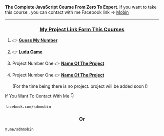 <b>The Complete JavaScript Course From Zero To Expert</b>. If you want to take this course . you can contact with me Facebook link => <a target ="_blank" href = "m.me/sdmmobin">Mobin</a>

<hr>

<h3 align = "center"><u>My Project Link Form This Courses</u></h3>

1. 👉 <b><a target = "_blank" href = "https://mobinhimu.github.io/guess-my-number/">Guess My Number</a></b> <br/>

1. 👉 <b><a target = "_blank" href = "https://mobinhimu.github.io/ludu-game/">Ludu Game</a></b>

1. Project Number One 👉 <b><a target = "_blank" href = "#">Name Of The Project</a></b>

1. Project Number One 👉 <b><a target = "_blank" href = "#">Name Of The Project</a></b> <br>

   (For the time being there is no project. project will be added soon !)

<p>If You Want To Contact With Me  👇</p>

```
facebook.com/sdmmobin
```

<h3 align = "center">Or </h3>

```
m.me/sdmmobin
```
